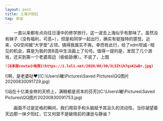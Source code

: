 ```yaml
---
layout: post
title: 上海夕阳红
tag: 杂谈
---
```


&emsp;&emsp;一直以来都有点向往日漫中的修学旅行，这一波去上海似乎有那味了。虽然没有妹子（没有福利，可恶~），但是和同学一起出行，确实有挺独特的感觉。近来，QQ空间被“大学堂”占领，搞得我属实不爽。幸而有此行，给了xdm坦诚♂相见的机会，算是为我的苦B高中生活画上了句号。值得一提的是，发现了几个游戏，还买到第一个老婆周边（偷偷舔爆）。不说了，上图

```markdown
![B本部costa小电视](https://i.loli.net/2020/08/30/3L5Ztih7qsK2wDr.jpg)
```

![啊，是老婆哒❤](C:\Users\曦\Pictures\Saved Pictures\QQ图片20200830091729.jpg)

![站在十亿美金修的天桥上，满眼都是资本的芬芳](C:\Users\曦\Pictures\Saved Pictures\QQ图片20200830091753.jpg)

&emsp;&emsp;画面不过是定格的瞬间，我们用双手和头脑赋予其亘久的流动性。当你凝望着天边那一抹夕阳红，它又何尝不是破晓前的谦逊与静谧？